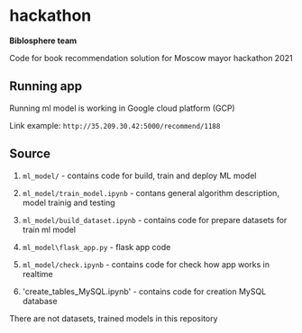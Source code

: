 # hackathon
__Biblosphere team__

Code for book recommendation solution for Moscow mayor hackathon 2021

## Running app
Running ml model is working in Google cloud platform (GCP)

Link example: `http://35.209.30.42:5000/recommend/1188`

## Source

1. `ml_model/` - contains code for build, train and deploy ML model

2. `ml_model/train_model.ipynb` - contans general algorithm description, model trainig and testing

3. `ml_model/build_dataset.ipynb` - contains code for prepare datasets for train ml model

4. `ml_model\flask_app.py` - flask app code

5. `ml_model/check.ipynb` - contains code for check how app works in realtime

6. 'create_tables_MySQL.ipynb' - contains code for creation MySQL database

There are not datasets, trained models in this repository 

